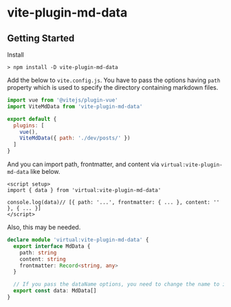 # vite-plugin-md-data

## Getting Started
Install

```shell
> npm install -D vite-plugin-md-data 
```

Add the below to `vite.config.js`.
You have to pass the options having `path` property which is used to specify the directory containing markdown files.

```js
import vue from '@vitejs/plugin-vue'
import ViteMdData from 'vite-plugin-md-data'

export default {
  plugins: [
    vue(),
    ViteMdData({ path: './dev/posts/' })
  ]
}
```

And you can import path, frontmatter, and content via `virtual:vite-plugin-md-data` like below.

```vue
<script setup>
import { data } from 'virtual:vite-plugin-md-data'

console.log(data)// [{ path: '...', frontmatter: { ... }, content: '' }, { ... }]
</script>
```

Also, this may be needed.

```ts
declare module 'virtual:vite-plugin-md-data' {
  export interface MdData {
    path: string
    content: string
    frontmatter: Record<string, any>
  }

  // If you pass the dataName options, you need to change the name to it.
  export const data: MdData[]
}
```
